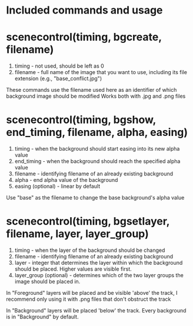 # Included commands and usage
# scenecontrol(timing, bgcreate, filename)
1. timing - not used, should be left as 0
2. filename - full name of the image that you want to use, including its file extension (e.g., "base_conflict.jpg")

These commands use the filename used here as an identifier of which background image should be modified
Works both with .jpg and .png files
# scenecontrol(timing, bgshow, end_timing, filename, alpha, easing)
1. timing - when the background should start easing into its new alpha value
2. end_timing - when the background should reach the specified alpha value
3. filename - identifying filename of an already existing background
4. alpha - end alpha value of the background
5. easing (optional) - linear by default

Use "base" as the filename to change the base background's alpha value
# scenecontrol(timing, bgsetlayer, filename, layer, layer_group)
1. timing - when the layer of the background should be changed
2. filename - identifying filename of an already existing background
3. layer - integer that determines the layer within which the background should be placed. Higher values are visible first.
4. layer_group (optional) - determines which of the two layer groups the image should be placed in.

In "Foreground" layers will be placed and be visible 'above' the track, I recommend only using it with .png files that don't obstruct the track

In "Background" layers will be placed 'below' the track. Every background is in "Background" by default.
